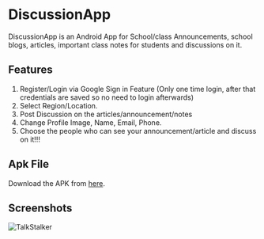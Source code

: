 # DiscussionApp

DiscussionApp is an Android App for School/class Announcements, school blogs,  articles, important class notes for students and discussions on it.

## Features

1. Register/Login via Google Sign in Feature (Only one time login, after that credentials are saved so no need to login afterwards)
2. Select Region/Location.
3. Post Discussion on the articles/announcement/notes
4. Change Profile Image, Name, Email, Phone.
5. Choose the people who can see your announcement/article and discuss on it!!!

## Apk File

Download the APK from [here](https://drive.google.com/file/d/0BwcoMJ0DNQ-ReGRTRDFkbWp5bkk/view?usp=sharing).

## Screenshots

![TalkStalker](https://i.imgur.com/ngNTPoc.jpg)
